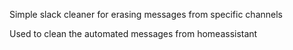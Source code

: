 Simple slack cleaner for erasing messages from specific channels

Used to clean the automated messages from homeassistant
